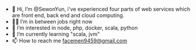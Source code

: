- 👋 Hi, I’m @SewonYun, i've experienced four parts of web services which are front end, back end and cloud computing.
- 🧑‍💼 I’m in between jobs right now
- 👀 I’m interested in node, php, docker, scala, python
- 🌱 I’m currently learning "scala, jvm"
- 📫 How to reach me facemen9459@gmail.com

<!---
SewonYun/SewonYun is a ✨ special ✨ repository because its `README.md` (this file) appears on your GitHub profile.
You can click the Preview link to take a look at your changes.
--->
